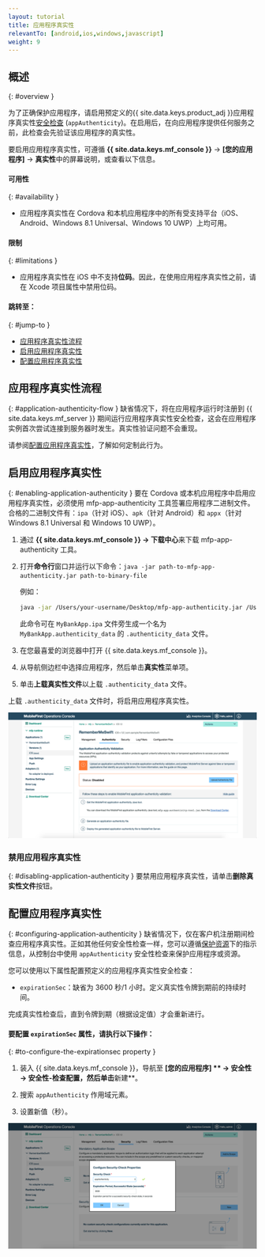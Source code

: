 ```yaml
---
layout: tutorial
title: 应用程序真实性
relevantTo: [android,ios,windows,javascript]
weight: 9
---
```

<!-- NLS_CHARSET=UTF-8 -->
## 概述
{: #overview }

为了正确保护应用程序，请启用预定义的{{ site.data.keys.product_adj }}应用程序真实性[安全检查](../#security-check) (`appAuthenticity`)。在启用后，在向应用程序提供任何服务之前，此检查会先验证该应用程序的真实性。

要启用应用程序真实性，可遵循 **{{ site.data.keys.mf_console }}** → **[您的应用程序]** → **真实性**中的屏幕说明，或查看以下信息。

#### 可用性
{: #availability }
* 应用程序真实性在 Cordova 和本机应用程序中的所有受支持平台（iOS、Android、Windows 8.1 Universal、Windows 10 UWP）上均可用。

#### 限制
{: #limitations }
* 应用程序真实性在 iOS 中不支持**位码**。因此，在使用应用程序真实性之前，请在 Xcode 项目属性中禁用位码。

#### 跳转至：
{: #jump-to }
- [应用程序真实性流程](#application-authenticity-flow)
- [启用应用程序真实性](#enabling-application-authenticity)
- [配置应用程序真实性](#configuring-application-authenticity)

## 应用程序真实性流程
{: #application-authenticity-flow }
缺省情况下，将在应用程序运行时注册到 {{ site.data.keys.mf_server }} 期间运行应用程序真实性安全检查，这会在应用程序实例首次尝试连接到服务器时发生。真实性验证问题不会重现。

请参阅[配置应用程序真实性](#configuring-application-authenticity)，了解如何定制此行为。

## 启用应用程序真实性
{: #enabling-application-authenticity }
要在 Cordova 或本机应用程序中启用应用程序真实性，必须使用 mfp-app-authenticity 工具签署应用程序二进制文件。合格的二进制文件有：`ipa`（针对 iOS）、`apk`（针对 Android）和 `appx`（针对 Windows 8.1 Universal 和 Windows 10 UWP）。

1. 通过 **{{ site.data.keys.mf_console }} → 下载中心**来下载 mfp-app-authenticity 工具。
2. 打开**命令行**窗口并运行以下命令：`java -jar path-to-mfp-app-authenticity.jar path-to-binary-file`

   例如：

   ```bash
   java -jar /Users/your-username/Desktop/mfp-app-authenticity.jar /Users/your-username/Desktop/MyBankApp.ipa
   ```

   此命令可在 `MyBankApp.ipa` 文件旁生成一个名为 `MyBankApp.authenticity_data` 的 `.authenticity_data` 文件。

3. 在您最喜爱的浏览器中打开 {{ site.data.keys.mf_console }}。
4. 从导航侧边栏中选择应用程序，然后单击**真实性**菜单项。
5. 单击**上载真实性文件**以上载 `.authenticity_data` 文件。

上载 `.authenticity_data` 文件时，将启用应用程序真实性。

![启用应用程序真实性](enable_application_authenticity.png)

### 禁用应用程序真实性
{: #disabling-application-authenticity }
要禁用应用程序真实性，请单击**删除真实性文件**按钮。

## 配置应用程序真实性
{: #configuring-application-authenticity }
缺省情况下，仅在客户机注册期间检查应用程序真实性。正如其他任何安全性检查一样，您可以遵循[保护资源](../#protecting-resources)下的指示信息，从控制台中使用 `appAuthenticity` 安全性检查来保护应用程序或资源。

您可以使用以下属性配置预定义的应用程序真实性安全检查：

- `expirationSec`：缺省为 3600 秒/1 小时。定义真实性令牌到期前的持续时间。

完成真实性检查后，直到令牌到期（根据设定值）才会重新进行。

#### 要配置 `expirationSec` 属性，请执行以下操作：
{: #to-configure-the-expirationsec property }
1. 装入 {{ site.data.keys.mf_console }}，导航至 **[您的应用程序] ** → **安全性** → **安全性-检查配置**，然后单击**新建**。

2. 搜索 `appAuthenticity` 作用域元素。

3. 设置新值（秒）。

![在控制台中配置 expirationSec 属性](configuring_expirationSec.png)
